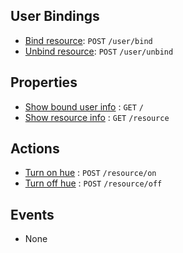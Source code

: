 ## User Bindings

* [Bind resource](https://github.com/kaist-webeng/testbed-resource-controller/wiki/%5BAPI%5D-bind-resource): `POST` `/user/bind`
* [Unbind resource](https://github.com/kaist-webeng/testbed-resource-controller/wiki/%5BAPI%5D-Unbind-resource): `POST` `/user/unbind`

## Properties

* [Show bound user info](https://github.com/kaist-webeng/testbed-resource-controller/wiki/%5BAPI%5D-Show-bound-user-info) : `GET` `/`
* [Show resource info](  ) : `GET` `/resource`

## Actions

* [Turn on hue](  ) : `POST` `/resource/on`
* [Turn off hue](  ) : `POST` `/resource/off`

## Events

* None